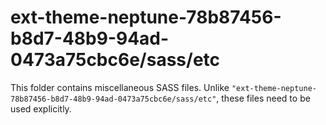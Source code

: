 # ext-theme-neptune-78b87456-b8d7-48b9-94ad-0473a75cbc6e/sass/etc

This folder contains miscellaneous SASS files. Unlike `"ext-theme-neptune-78b87456-b8d7-48b9-94ad-0473a75cbc6e/sass/etc"`, these files
need to be used explicitly.
